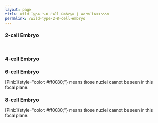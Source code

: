 ```yaml
---
layout: page
title: Wild Type 2-8 Cell Embryo | WormClassroom
permalink: /wild-type-2-8-cell-embryo
---
```

### 2-cell Embryo

 

### 4-cell Embryo

### 6-cell Embryo

[Pink:]{style="color: #ff0080;"} means those nuclei cannot be seen in
this focal plane.

### 8-cell Embryo

[Pink:]{style="color: #ff0080;"} means those nuclei cannot be seen in
this focal plane.
